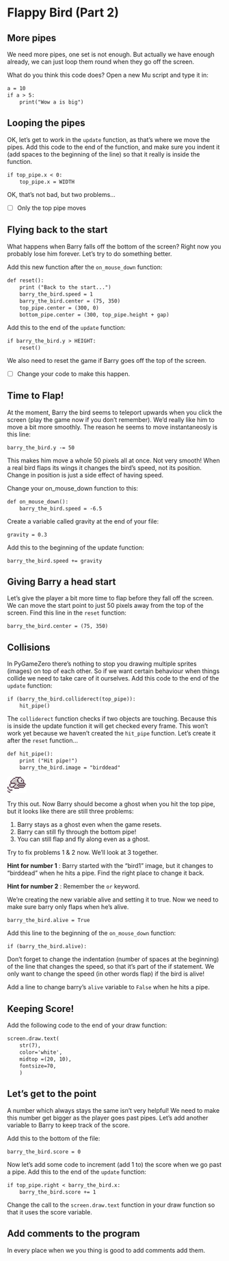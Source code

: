 # Flappy Bird (Part 2)
## More pipes
We need more pipes, one set is not enough. But actually we have enough already, 
we can just loop them round when they go off the screen.
 
What do you think this code does? Open a new Mu script and type it in: 
```python3
a = 10
if a > 5:
    print("Wow a is big")
```

## Looping the pipes
OK, let’s get to work in the `update` function, as that’s where we move the pipes. 
Add this code to the end of the function, and make sure you indent it 
(add spaces to the beginning of the line) so that it really is inside the function. 
```python3
if top_pipe.x < 0:
    top_pipe.x = WIDTH
```
OK, that’s not bad, but two problems…

-[ ] Only the top pipe moves

## Flying back to the start
What happens when Barry falls off the bottom of the screen? Right now you probably lose him forever.
 Let’s try to do something better.

Add this new function after the `on_mouse_down` function:
```python3
def reset():
    print ("Back to the start...")
    barry_the_bird.speed = 1
    barry_the_bird.center = (75, 350)
    top_pipe.center = (300, 0)
    bottom_pipe.center = (300, top_pipe.height + gap)
```
Add this to the end of the `update` function:
```python3
if barry_the_bird.y > HEIGHT:
    reset()
```
We also need to reset the game if Barry goes off the top of the screen.
- [ ] Change your code to make this happen.

## Time to Flap!
At the moment, Barry the bird seems to teleport upwards 
when you click the screen (play the game now if you don’t remember). 
We’d really like him to move a bit more smoothly. The reason he seems to 
move instantaneosly is this line:

```python3
barry_the_bird.y -= 50
```
This makes him move a whole 50 pixels all at once. Not very smooth! 
When a real bird flaps its wings it changes the bird’s speed, not its position. 
Change in position is just a side effect of having speed.

Change your on_mouse_down function to this:
```python3
def on_mouse_down():
    barry_the_bird.speed = -6.5
```
Create a variable called gravity at the end of your file:
```python3
gravity = 0.3
```
Add this to the beginning of the update function:
```python3
barry_the_bird.speed += gravity
```

## Giving Barry a head start
Let’s give the player a bit more time to flap before they fall off the screen. 
We can move the start point to just 50 pixels away from the top of the screen. 
Find this line in the `reset` function:
```python3
barry_the_bird.center = (75, 350)
```
## Collisions
In PyGameZero there’s nothing to stop you drawing multiple sprites (images) on top of each other. 
So if we want certain behaviour when things collide we need to take care of it ourselves. 
Add this code to the end of the `update` function:

```python3
if (barry_the_bird.colliderect(top_pipe)):
    hit_pipe()
```

The `colliderect` function checks if two objects are touching. 
Because this is inside the update function it will get checked every frame. 
This won’t work yet because we haven’t created the `hit_pipe` function. 
Let’s create it after the `reset` function…
```python3
def hit_pipe():
    print ("Hit pipe!")
    barry_the_bird.image = "birddead"
```
![Bird dead](../lecture6/images/birddead.png)

Try this out. Now Barry should become a ghost when you hit the top pipe, 
but it looks like there are still three problems:

1. Barry stays as a ghost even when the game resets.
2. Barry can still fly through the bottom pipe!
3. You can still flap and fly along even as a ghost.

Try to fix problems 1 & 2 now. We’ll look at 3 together.

**Hint for number 1** : Barry started with the “bird1” image, 
but it changes to “birddead” when he hits a pipe. 
Find the right place to change it back.

**Hint for number 2** : Remember the `or` keyword.

We’re creating the new variable alive and setting it to true. 
Now we need to make sure barry only flaps when he’s alive.
```python3
barry_the_bird.alive = True
```
Add this line to the beginning of the `on_mouse_down` function:
```python3
if (barry_the_bird.alive):
```
Don’t forget to change the indentation (number of spaces at the beginning) 
of the line that changes the speed, so that it’s part of the if statement. 
We only want to change the speed (in other words flap) if the bird is alive!

Add a line to change barry’s `alive` variable to `False` when he hits a pipe.

## Keeping Score!
Add the following code to the end of your draw function:
```python3
screen.draw.text(
    str(7),
    color='white',
    midtop =(20, 10),
    fontsize=70,
    )
```
## Let’s get to the point
A number which always stays the same isn’t very helpful! 
We need to make this number get bigger as the player goes past pipes. 
Let’s add another variable to Barry to keep track of the score.

Add this to the bottom of the file:
```python3
barry_the_bird.score = 0
```

Now let’s add some code to increment (add 1 to) the score when we go past a pipe.
Add this to the end of the `update` function:
```python3
if top_pipe.right < barry_the_bird.x:
    barry_the_bird.score += 1
```
Change the call to the `screen.draw.text` function in your 
draw function so that it uses the score variable.

## Add comments to the program
In every place when we you thing is good to add comments add them.
